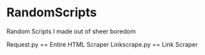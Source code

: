 # RandomScripts
Random Scripts I made out of sheer boredom

Request.py == Entire HTML Scraper
Linkscrape.py == Link Scraper

